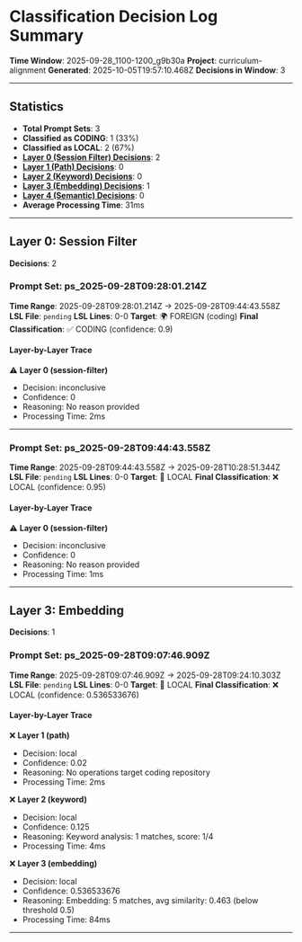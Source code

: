 # Classification Decision Log Summary

**Time Window**: 2025-09-28_1100-1200_g9b30a
**Project**: curriculum-alignment
**Generated**: 2025-10-05T19:57:10.468Z
**Decisions in Window**: 3

---

## Statistics

- **Total Prompt Sets**: 3
- **Classified as CODING**: 1 (33%)
- **Classified as LOCAL**: 2 (67%)
- **[Layer 0 (Session Filter) Decisions](#layer-0-session-filter)**: 2
- **[Layer 1 (Path) Decisions](#layer-1-path)**: 0
- **[Layer 2 (Keyword) Decisions](#layer-2-keyword)**: 0
- **[Layer 3 (Embedding) Decisions](#layer-3-embedding)**: 1
- **[Layer 4 (Semantic) Decisions](#layer-4-semantic)**: 0
- **Average Processing Time**: 31ms

---

## Layer 0: Session Filter

**Decisions**: 2

### Prompt Set: ps_2025-09-28T09:28:01.214Z

**Time Range**: 2025-09-28T09:28:01.214Z → 2025-09-28T09:44:43.558Z
**LSL File**: `pending`
**LSL Lines**: 0-0
**Target**: 🌍 FOREIGN (coding)
**Final Classification**: ✅ CODING (confidence: 0.9)

#### Layer-by-Layer Trace

⚠️ **Layer 0 (session-filter)**
- Decision: inconclusive
- Confidence: 0
- Reasoning: No reason provided
- Processing Time: 2ms

---

### Prompt Set: ps_2025-09-28T09:44:43.558Z

**Time Range**: 2025-09-28T09:44:43.558Z → 2025-09-28T10:28:51.344Z
**LSL File**: `pending`
**LSL Lines**: 0-0
**Target**: 📍 LOCAL
**Final Classification**: ❌ LOCAL (confidence: 0.95)

#### Layer-by-Layer Trace

⚠️ **Layer 0 (session-filter)**
- Decision: inconclusive
- Confidence: 0
- Reasoning: No reason provided
- Processing Time: 1ms

---

## Layer 3: Embedding

**Decisions**: 1

### Prompt Set: ps_2025-09-28T09:07:46.909Z

**Time Range**: 2025-09-28T09:07:46.909Z → 2025-09-28T09:24:10.303Z
**LSL File**: `pending`
**LSL Lines**: 0-0
**Target**: 📍 LOCAL
**Final Classification**: ❌ LOCAL (confidence: 0.536533676)

#### Layer-by-Layer Trace

❌ **Layer 1 (path)**
- Decision: local
- Confidence: 0.02
- Reasoning: No operations target coding repository
- Processing Time: 2ms

❌ **Layer 2 (keyword)**
- Decision: local
- Confidence: 0.125
- Reasoning: Keyword analysis: 1 matches, score: 1/4
- Processing Time: 4ms

❌ **Layer 3 (embedding)**
- Decision: local
- Confidence: 0.536533676
- Reasoning: Embedding: 5 matches, avg similarity: 0.463 (below threshold 0.5)
- Processing Time: 84ms

---

